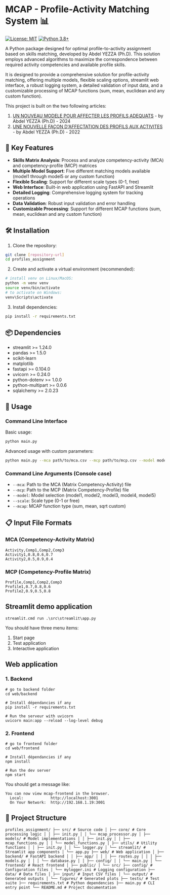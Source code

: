 # MCAP - Profile-Activity Matching System 📊

[![License: MIT](https://img.shields.io/badge/License-MIT-yellow.svg)](https://opensource.org/licenses/MIT)
[![Python 3.8+](https://img.shields.io/badge/python-3.8+-blue.svg)](https://www.python.org/downloads/)

A Python package designed for optimal profile-to-activity assignment based on skills matching, developed by Abdel YEZZA (Ph.D). This solution employs advanced algorithms to maximize the correspondence between required activity competencies and available profile skills.

It is designed to provide a comprehensive solution for profile-activity matching, offering multiple models, flexible scaling options, streamlit web interface, a robust logging system, a detailed validation of input data, and a customizable processing of MCAP functions (sum, mean, euclidean and any custom function).

This project is built on the two following articles:

1. [UN NOUVEAU MODELE POUR AFFECTER LES PROFILS ADEQUATS](https://www.linkedin.com/feed/update/urn:li:activity:7057629409758846976/) - by Abdel YEZZA (Ph.D) - 2024
2. [UNE NOUVELLE FAÇON D'AFFECTATION DES PROFILS AUX ACTIVITES](https://www.linkedin.com/feed/update/urn:li:activity:6853567958246027265/) - by Abdel YEZZA (Ph.D) - 2022

## 🎯 Key Features

- **Skills Matrix Analysis**: Process and analyze competency-activity (MCA) and competency-profile (MCP) matrices
- **Multiple Model Support**: Five different matching models available (model1 through model5 or any custom function)
- **Flexible Scaling**: Support for different scale types (0-1, free)
- **Web Interface**: Built-in web application using FastAPI and Streamlit
- **Detailed Logging**: Comprehensive logging system for tracking operations
- **Data Validation**: Robust input validation and error handling
- **Customizable Processing**: Support for different MCAP functions (sum, mean, euclidean and any custom function)

## 🛠️ Installation

1. Clone the repository:
```bash
git clone [repository-url]
cd profiles_assignment
```

2. Create and activate a virtual environment (recommended):
```bash
# install venv on Linux/MacOS:
python -m venv venv
source venv/bin/activate  
# to activate on Windows: 
venv\Scripts\activate
```

3. Install dependencies:
```bash
pip install -r requirements.txt
```

## 📦 Dependencies

- streamlit >= 1.24.0
- pandas >= 1.5.0
- scikit-learn
- matplotlib
- fastapi >= 0.104.0
- uvicorn >= 0.24.0
- python-dotenv >= 1.0.0
- python-multipart >= 0.0.6
- sqlalchemy >= 2.0.23

## 🚀 Usage

### Command Line Interface

Basic usage:
```bash
python main.py
```

Advanced usage with custom parameters:
```bash
python main.py --mca path/to/mca.csv --mcp path/to/mcp.csv --model model2 --scale 0-1 --mcap sum
```

### Command Line Arguments (Console case)

- `--mca`: Path to the MCA (Matrix Competency-Activity) file
- `--mcp`: Path to the MCP (Matrix Competency-Profile) file
- `--model`: Model selection (model1, model2, model3, model4, model5)
- `--scale`: Scale type (0-1 or free)
- `--mcap`: MCAP function type (sum, mean, sqrt custom)

## 📋 Input File Formats

### MCA (Competency-Activity Matrix)
```csv
Activity,Comp1,Comp2,Comp3
Activity1,0.8,0.6,0.7
Activity2,0.5,0.9,0.4
```

### MCP (Competency-Profile Matrix)
```csv
Profile,Comp1,Comp2,Comp3
Profile1,0.7,0.8,0.6
Profile2,0.9,0.5,0.8
```


## Streamlit demo application

```
streamlit.cmd run .\src\streamlit\app.py
```

You should have three menu items:
1. Start page
2. Test application
3. Interactive application

## Web application

### 1. Backend

```
# go to backend folder
cd web/backend

# Install dépendancies if any
pip install -r requirements.txt

# Run the serveur with uvicorn
uvicorn main:app --reload --log-level debug
```

### 2. Frontend

```
# go to frontend folder
cd web/frontend

# Install dépendancies if any
npm install

# Run the dev server
npm start
```

You should get a message like:

```
You can now view mcap-frontend in the browser.
  Local:            http://localhost:3001
  On Your Network:  http://192.168.1.19:3001
```


## 📁 Project Structure
```
profiles_assignment/ ├── src/ # Source code │ ├── core/ # Core processing logic │ │ ├── init.py │ │ └── mcap_processor.py │ ├── models/ # Model implementations │ │ ├── init.py │ │ ├── mcap_functions.py │ │ └── model_functions.py │ ├── utils/ # Utility functions │ │ ├── init.py │ │ └── logger.py │ └── streamlit/ # Streamlit app components │ └── app.py ├── web/ # Web application │ ├── backend/ # FastAPI backend │ │ ├── app/ │ │ │ ├── routes.py │ │ │ ├── models.py │ │ │ └── database.py │ │ ├── config/ │ │ └── main.py │ └── frontend/ # React frontend │ ├── public/ │ └── src/ ├── config/ # Configuration files │ └── mylogger.ini # Logging configuration ├── data/ # Data files │ ├── input/ # Input CSV files │ └── output/ # Generated outputs │ └── figures/ # Generated plots ├── tests/ # Test suite ├── requirements.txt # Python dependencies ├── main.py # CLI entry point └── README.md # Project documentation
```
